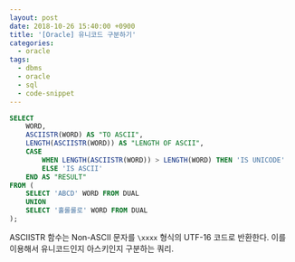 ```yaml
---
layout: post
date: 2018-10-26 15:40:00 +0900
title: '[Oracle] 유니코드 구분하기'
categories:
  - oracle
tags:
  - dbms
  - oracle
  - sql
  - code-snippet
---
```


```sql
SELECT
    WORD,
    ASCIISTR(WORD) AS "TO ASCII",
    LENGTH(ASCIISTR(WORD)) AS "LENGTH OF ASCII",
    CASE
        WHEN LENGTH(ASCIISTR(WORD)) > LENGTH(WORD) THEN 'IS UNICODE'
        ELSE 'IS ASCII'
    END AS "RESULT"
FROM (
    SELECT 'ABCD' WORD FROM DUAL
    UNION
    SELECT '홀롤롤로' WORD FROM DUAL
);
```

ASCIISTR 함수는 Non-ASCII 문자를 `\xxxx` 형식의 UTF-16 코드로 반환한다. 이를 이용해서 유니코드인지 아스키인지 구분하는 쿼리.
